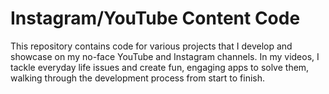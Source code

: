 # Instagram/YouTube Content Code

This repository contains code for various projects that I develop and showcase on my no-face YouTube and Instagram channels. In my videos, I tackle everyday life issues and create fun, engaging apps to solve them, walking through the development process from start to finish.
